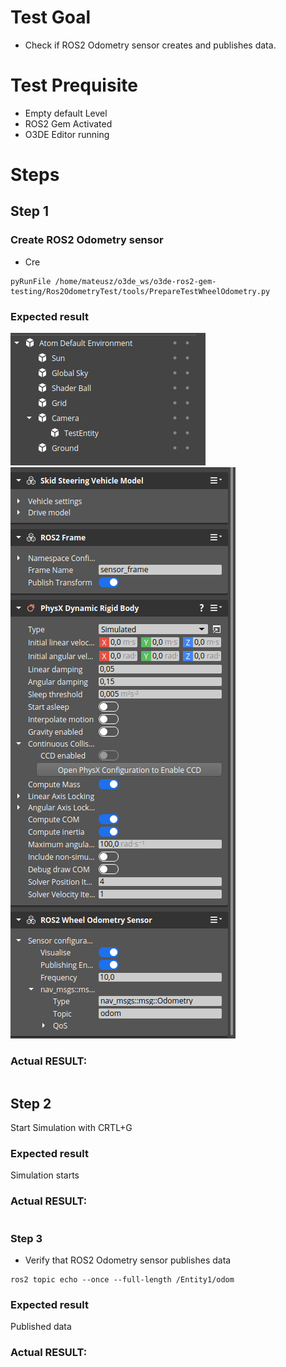 # Test Goal
    
- Check if ROS2 Odometry sensor creates and publishes data.

# Test Prequisite

- Empty default Level
- ROS2 Gem Activated
- O3DE Editor running

# Steps

## Step 1

### Create ROS2 Odometry sensor
- Cre
```
pyRunFile /home/mateusz/o3de_ws/o3de-ros2-gem-testing/Ros2OdometryTest/tools/PrepareTestWheelOdometry.py
```

### Expected result
![img](./images/Entity_wheel_odom.png)
![img](./images/Step1Result_wheel_odom.png)

### **Actual RESULT:**

```

```

## Step 2
Start Simulation with CRTL+G

### Expected result
Simulation starts

### **Actual RESULT:**

```

```

### Step 3 

- Verify that ROS2 Odometry sensor publishes data

```
ros2 topic echo --once --full-length /Entity1/odom
```
### Expected result
Published data

### **Actual RESULT:**
```

```